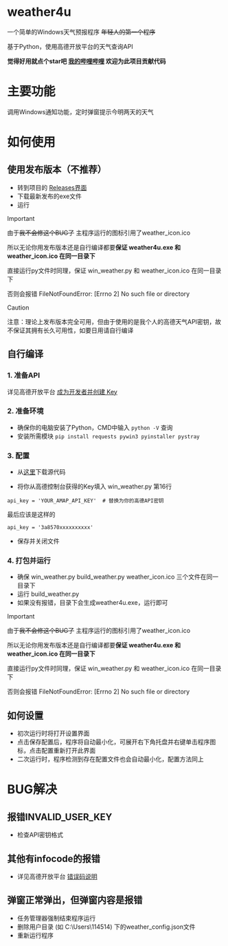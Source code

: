 # weather4u
一个简单的Windows天气预报程序  ~~年轻人的第一个程序~~

基于Python，使用高德开放平台的天气查询API

**觉得好用就点个star吧   [我的哔哩哔哩](https://space.bilibili.com/403373585)   欢迎为此项目贡献代码**


# 主要功能
调用Windows通知功能，定时弹窗提示今明两天的天气


# 如何使用
## 使用发布版本（不推荐）
- 转到项目的 [Releases界面](https://github.com/rtlnut/weather4u/releases)
- 下载最新发布的exe文件
- 运行

> [!IMPORTANT]
> 由于~~我不会修这个BUG了~~ 主程序运行的图标引用了weather_icon.ico
> 
> 所以无论你用发布版本还是自行编译都要**保证 weather4u.exe 和 weather_icon.ico 在同一目录下**
> 
> 直接运行py文件时同理，保证 win_weather.py 和 weather_icon.ico 在同一目录下
> 
> 否则会报错 FileNotFoundError: [Errno 2] No such file or directory

> [!CAUTION]
> 注意：理论上发布版本完全可用，但由于使用的是我个人的高德天气API密钥，故不保证其拥有长久可用性，如要日用请自行编译


## 自行编译
### 1. 准备API

详见高德开放平台 [成为开发者并创建 Key](https://lbs.amap.com/api/webservice/create-project-and-key)

### 2. 准备环境
- 确保你的电脑安装了Python，CMD中输入 `python -V` 查询
- 安装所需模块 `pip install requests pywin3 pyinstaller pystray`

### 3. 配置
- 从[这里](https://github.com/rtlnut/weather4u/archive/refs/heads/main.zip)下载源代码

- 将你从高德控制台获得的Key填入 win_weather.py 第16行
```
api_key = 'YOUR_AMAP_API_KEY'  # 替换为你的高德API密钥
```
最后应该是这样的
```
api_key = '3a8570xxxxxxxxxx'
```
- 保存并关闭文件

### 4. 打包并运行
- 确保 win_weather.py build_weather.py weather_icon.ico 三个文件在同一目录下
- 运行 build_weather.py
- 如果没有报错，目录下会生成weather4u.exe，运行即可

> [!IMPORTANT]
> 由于~~我不会修这个BUG了~~ 主程序运行的图标引用了weather_icon.ico
> 
> 所以无论你用发布版本还是自行编译都要**保证 weather4u.exe 和 weather_icon.ico 在同一目录下**
> 
> 直接运行py文件时同理，保证 win_weather.py 和 weather_icon.ico 在同一目录下
> 
> 否则会报错 FileNotFoundError: [Errno 2] No such file or directory


## 如何设置
- 初次运行时将打开设置界面
- 点击保存配置后，程序将自动最小化，可展开右下角托盘并右键单击程序图标，点击配置重新打开此界面
- 二次运行时，程序检测到存在配置文件也会自动最小化，配置方法同上


# BUG解决
## 报错INVALID_USER_KEY
- 检查API密钥格式
## 其他有infocode的报错
- 详见高德开放平台 [错误码说明](https://lbs.amap.com/api/webservice/guide/tools/info/)
## 弹窗正常弹出，但弹窗内容是报错
- 任务管理器强制结束程序运行
- 删除用户目录 (如 C:\Users\114514) 下的weather_config.json文件
- 重新运行程序
